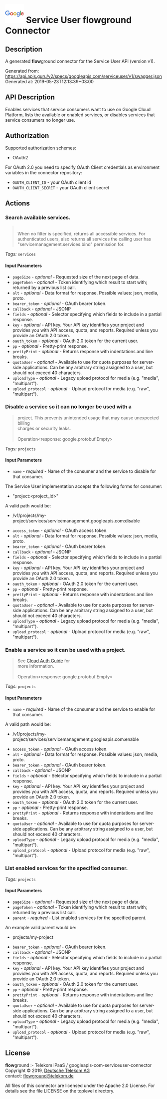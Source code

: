 # ![LOGO](logo.png) Service User **flow**ground Connector

## Description

A generated **flow**ground connector for the Service User API (version v1).

Generated from: https://api.apis.guru/v2/specs/googleapis.com/serviceuser/v1/swagger.json<br/>
Generated at: 2019-05-23T12:13:39+03:00

## API Description

Enables services that service consumers want to use on Google Cloud Platform, lists the available or enabled services, or disables services that service consumers no longer use.

## Authorization

Supported authorization schemes:
- OAuth2

For OAuth 2.0 you need to specify OAuth Client credentials as environment variables in the connector repository:
* `OAUTH_CLIENT_ID` - your OAuth client id
* `OAUTH_CLIENT_SECRET` - your OAuth client secret

## Actions

### Search available services.<br/>
> <br/>
> When no filter is specified, returns all accessible services. For<br/>
> authenticated users, also returns all services the calling user has<br/>
> "servicemanagement.services.bind" permission for.

*Tags:* `services`

#### Input Parameters
* `pageSize` - _optional_ - Requested size of the next page of data.
* `pageToken` - _optional_ - Token identifying which result to start with; returned by a previous list
call.
* `alt` - _optional_ - Data format for response.
    Possible values: json, media, proto.
* `bearer_token` - _optional_ - OAuth bearer token.
* `callback` - _optional_ - JSONP
* `fields` - _optional_ - Selector specifying which fields to include in a partial response.
* `key` - _optional_ - API key. Your API key identifies your project and provides you with API access, quota, and reports. Required unless you provide an OAuth 2.0 token.
* `oauth_token` - _optional_ - OAuth 2.0 token for the current user.
* `pp` - _optional_ - Pretty-print response.
* `prettyPrint` - _optional_ - Returns response with indentations and line breaks.
* `quotaUser` - _optional_ - Available to use for quota purposes for server-side applications. Can be any arbitrary string assigned to a user, but should not exceed 40 characters.
* `uploadType` - _optional_ - Legacy upload protocol for media (e.g. "media", "multipart").
* `upload_protocol` - _optional_ - Upload protocol for media (e.g. "raw", "multipart").

### Disable a service so it can no longer be used with a<br/>
> project. This prevents unintended usage that may cause unexpected billing<br/>
> charges or security leaks.<br/>
> <br/>
> Operation<response: google.protobuf.Empty>

*Tags:* `projects`

#### Input Parameters
* `name` - _required_ - Name of the consumer and the service to disable for that consumer.

The Service User implementation accepts the following forms for consumer:
- "project:<project_id>"

A valid path would be:
- /v1/projects/my-project/services/servicemanagement.googleapis.com:disable
* `access_token` - _optional_ - OAuth access token.
* `alt` - _optional_ - Data format for response.
    Possible values: json, media, proto.
* `bearer_token` - _optional_ - OAuth bearer token.
* `callback` - _optional_ - JSONP
* `fields` - _optional_ - Selector specifying which fields to include in a partial response.
* `key` - _optional_ - API key. Your API key identifies your project and provides you with API access, quota, and reports. Required unless you provide an OAuth 2.0 token.
* `oauth_token` - _optional_ - OAuth 2.0 token for the current user.
* `pp` - _optional_ - Pretty-print response.
* `prettyPrint` - _optional_ - Returns response with indentations and line breaks.
* `quotaUser` - _optional_ - Available to use for quota purposes for server-side applications. Can be any arbitrary string assigned to a user, but should not exceed 40 characters.
* `uploadType` - _optional_ - Legacy upload protocol for media (e.g. "media", "multipart").
* `upload_protocol` - _optional_ - Upload protocol for media (e.g. "raw", "multipart").

### Enable a service so it can be used with a project.<br/>
> See [Cloud Auth Guide](https://cloud.google.com/docs/authentication) for<br/>
> more information.<br/>
> <br/>
> Operation<response: google.protobuf.Empty>

*Tags:* `projects`

#### Input Parameters
* `name` - _required_ - Name of the consumer and the service to enable for that consumer.

A valid path would be:
- /v1/projects/my-project/services/servicemanagement.googleapis.com:enable
* `access_token` - _optional_ - OAuth access token.
* `alt` - _optional_ - Data format for response.
    Possible values: json, media, proto.
* `bearer_token` - _optional_ - OAuth bearer token.
* `callback` - _optional_ - JSONP
* `fields` - _optional_ - Selector specifying which fields to include in a partial response.
* `key` - _optional_ - API key. Your API key identifies your project and provides you with API access, quota, and reports. Required unless you provide an OAuth 2.0 token.
* `oauth_token` - _optional_ - OAuth 2.0 token for the current user.
* `pp` - _optional_ - Pretty-print response.
* `prettyPrint` - _optional_ - Returns response with indentations and line breaks.
* `quotaUser` - _optional_ - Available to use for quota purposes for server-side applications. Can be any arbitrary string assigned to a user, but should not exceed 40 characters.
* `uploadType` - _optional_ - Legacy upload protocol for media (e.g. "media", "multipart").
* `upload_protocol` - _optional_ - Upload protocol for media (e.g. "raw", "multipart").

### List enabled services for the specified consumer.

*Tags:* `projects`

#### Input Parameters
* `pageSize` - _optional_ - Requested size of the next page of data.
* `pageToken` - _optional_ - Token identifying which result to start with; returned by a previous list
call.
* `parent` - _required_ - List enabled services for the specified parent.

An example valid parent would be:
- projects/my-project
* `bearer_token` - _optional_ - OAuth bearer token.
* `callback` - _optional_ - JSONP
* `fields` - _optional_ - Selector specifying which fields to include in a partial response.
* `key` - _optional_ - API key. Your API key identifies your project and provides you with API access, quota, and reports. Required unless you provide an OAuth 2.0 token.
* `oauth_token` - _optional_ - OAuth 2.0 token for the current user.
* `pp` - _optional_ - Pretty-print response.
* `prettyPrint` - _optional_ - Returns response with indentations and line breaks.
* `quotaUser` - _optional_ - Available to use for quota purposes for server-side applications. Can be any arbitrary string assigned to a user, but should not exceed 40 characters.
* `uploadType` - _optional_ - Legacy upload protocol for media (e.g. "media", "multipart").
* `upload_protocol` - _optional_ - Upload protocol for media (e.g. "raw", "multipart").

## License

**flow**ground :- Telekom iPaaS / googleapis-com-serviceuser-connector<br/>
Copyright © 2019, [Deutsche Telekom AG](https://www.telekom.de)<br/>
contact: flowground@telekom.de

All files of this connector are licensed under the Apache 2.0 License. For details
see the file LICENSE on the toplevel directory.
